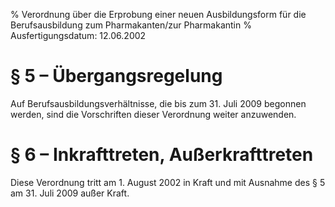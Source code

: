 % Verordnung über die Erprobung einer neuen Ausbildungsform für die Berufsausbildung zum Pharmakanten/zur Pharmakantin
% Ausfertigungsdatum: 12.06.2002
 
# § 5 – Übergangsregelung

Auf Berufsausbildungsverhältnisse, die bis zum 31. Juli 2009 begonnen werden, sind die Vorschriften dieser Verordnung weiter anzuwenden.

# § 6 – Inkrafttreten, Außerkrafttreten

Diese Verordnung tritt am 1. August 2002 in Kraft und mit Ausnahme des § 5 am 31. Juli 2009 außer Kraft.
